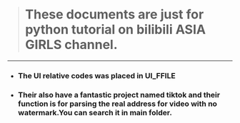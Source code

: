 > # These documents are just for python tutorial on bilibili ASIA GIRLS channel.
---
 * ### The UI relative codes was placed in UI_FFILE
 * ### Their also have a fantastic project named tiktok and their function is for parsing the real address for video with no watermark.You can search it in main folder.
